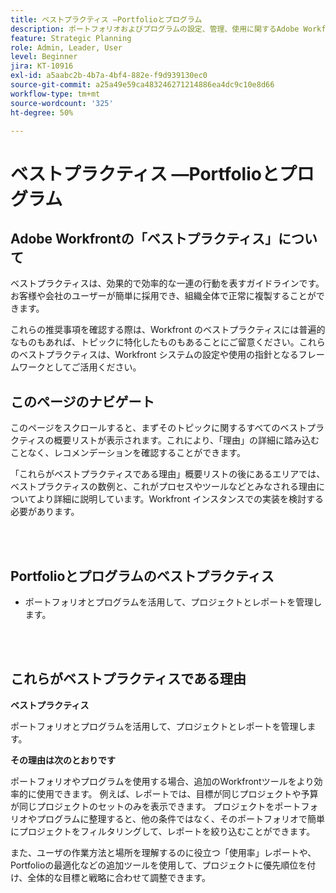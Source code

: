 ```yaml
---
title: ベストプラクティス —Portfolioとプログラム
description: ポートフォリオおよびプログラムの設定、管理、使用に関するAdobe Workfrontの専門家によるベストプラクティスの推奨事項を確認します。
feature: Strategic Planning
role: Admin, Leader, User
level: Beginner
jira: KT-10916
exl-id: a5aabc2b-4b7a-4bf4-882e-f9d939130ec0
source-git-commit: a25a49e59ca483246271214886ea4dc9c10e8d66
workflow-type: tm+mt
source-wordcount: '325'
ht-degree: 50%

---
```


# ベストプラクティス —Portfolioとプログラム

## Adobe Workfrontの「ベストプラクティス」について

ベストプラクティスは、効果的で効率的な一連の行動を表すガイドラインです。お客様や会社のユーザーが簡単に採用でき、組織全体で正常に複製することができます。

これらの推奨事項を確認する際は、Workfront のベストプラクティスには普遍的なものもあれば、トピックに特化したものもあることにご留意ください。これらのベストプラクティスは、Workfront システムの設定や使用の指針となるフレームワークとしてご活用ください。

## このページのナビゲート

このページをスクロールすると、まずそのトピックに関するすべてのベストプラクティスの概要リストが表示されます。これにより、「理由」の詳細に踏み込むことなく、レコメンデーションを確認することができます。

「これらがベストプラクティスである理由」概要リストの後にあるエリアでは、ベストプラクティスの数例と、これがプロセスやツールなどとみなされる理由についてより詳細に説明しています。Workfront インスタンスでの実装を検討する必要があります。

</br>
</br>

## Portfolioとプログラムのベストプラクティス

* ポートフォリオとプログラムを活用して、プロジェクトとレポートを管理します。

</br>
</br>

## これらがベストプラクティスである理由

**ベストプラクティス**

ポートフォリオとプログラムを活用して、プロジェクトとレポートを管理します。

**その理由は次のとおりです**

ポートフォリオやプログラムを使用する場合、追加のWorkfrontツールをより効率的に使用できます。 例えば、レポートでは、目標が同じプロジェクトや予算が同じプロジェクトのセットのみを表示できます。 プロジェクトをポートフォリオやプログラムに整理すると、他の条件ではなく、そのポートフォリオで簡単にプロジェクトをフィルタリングして、レポートを絞り込むことができます。

また、ユーザの作業方法と場所を理解するのに役立つ「使用率」レポートや、Portfolioの最適化などの追加ツールを使用して、プロジェクトに優先順位を付け、全体的な目標と戦略に合わせて調整できます。
